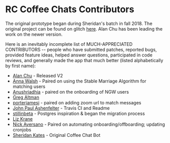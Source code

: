 # RC Coffee Chats Contributors

The original prototype began during Sheridan's batch in fall 2018. The original project can be found on glitch [here](https://glitch.com/~zulip-coffee-bot). Alan Chu has been leading the work on the newer version.

Here is an inevitably incomplete list of MUCH-APPRECIATED CONTRIBUTORS --
people who have submitted patches, reported bugs, provided feature ideas, helped
answer questions, participated in code reviews, and generally made the app that
much better (listed alphabetically by first name):

* [Alan Chu](https://github.com/thechutrain) - Released V2
* [Anna Walsh](https://github.com/waalsh) - Paired on using the Stable Marriage Algorithm for matching users
* [Anushriadhia](anushriadhia) - paired on the onboarding of NGW users
* [Greg Altman](https://github.com/fewf)
* [porterjamesj](https://github.com/porterjamesj) - paired on adding zoom url to match messages
* [John Paul Ashenfelter](https://github.com/johnpaulashenfelter) - Travis CI and Readme
* [stillinbeta](https://github.com/stillinbeta) - Postgres inspiration & began the migration process
* [Liz Krane](https://github.com/LearningNerd)
* [Nick Aversano](https://github.com/nickav) - Paired on automating onboarding/offboarding; updating cronjobs
* [Sheridan Kates](https://github.com/sheridanvk) - Original Coffee Chat Bot
